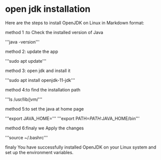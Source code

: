# open jdk installation

Here are the steps to install OpenJDK on Linux in Markdown format:

method 1 :to Check the installed version of Java

'''java -version'''

method 2: update the app

'''sudo apt update'''

method 3: open jdk and install it

'''sudo apt install openjdk-11-jdk'''

method 4:to find the installation path

'''ls /usr/lib/jvm/'''

method 5:to set the java at home page

'''export JAVA_HOME=<path-to-jdk>'''
'''export PATH=$PATH:$JAVA_HOME/bin'''

method 6:finaly we Apply the changes

'''source ~/.bashrc'''
 
 finaly You have successfully installed OpenJDK on your Linux system and set up the environment variables.